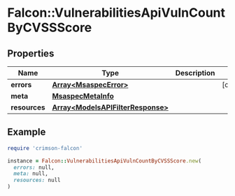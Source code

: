 # Falcon::VulnerabilitiesApiVulnCountByCVSSScore

## Properties

| Name | Type | Description | Notes |
| ---- | ---- | ----------- | ----- |
| **errors** | [**Array&lt;MsaspecError&gt;**](MsaspecError.md) |  | [optional] |
| **meta** | [**MsaspecMetaInfo**](MsaspecMetaInfo.md) |  |  |
| **resources** | [**Array&lt;ModelsAPIFilterResponse&gt;**](ModelsAPIFilterResponse.md) |  |  |

## Example

```ruby
require 'crimson-falcon'

instance = Falcon::VulnerabilitiesApiVulnCountByCVSSScore.new(
  errors: null,
  meta: null,
  resources: null
)
```

